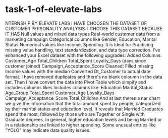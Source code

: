 # task-1-of-elevate-labs
NTERNSHIP BY ELEVATE LABS I HAVE CHOOSEN THE DATASET OF CUSTOMER PERSONALITY ANALYSIS. I CHOOSE THIS DATASET BECAUSE IT HAS Null values and mixed data types Real-world customer data from a marketing campaign Categorical columns like Gender, Education, Marital Status Numerical values like Income, Spending.
It is Ideal for Practicing missing value handling, text standardization, and data type correction. 
I’ve enhanced your Excel dataset with the following upgrades: Added Columns: Customer_Age 
Total_Children 
Total_Spent Loyalty_Days (days since customer joined) 
Campaign_Acceptance_Score Cleaned: Filled missing Income values with the median Converted Dt_Customer to actual date format. 
I have removed duplicates and there's no blank coloumn in the data set. Then I have convert the data into Pivot Table which simpify and includes columns likes Includes columns like: 
Education 
Marital_Status 
Age_Group 
Total_Spent 
Customer_Age 
Loyalty_Days
Campaign_Acceptance_Score 
Total_Children
And at last theres a nar chart we give the information that the total amount spent by people, categorized by their marital status and education level. It reveals that Married Graduates spend the most, followed by those who are Together or Single with Graduate degrees. In general, higher education levels and being Married or in a relationship are linked to higher spending. Some unusual entries like "YOLO" may indicate data quality issues.
